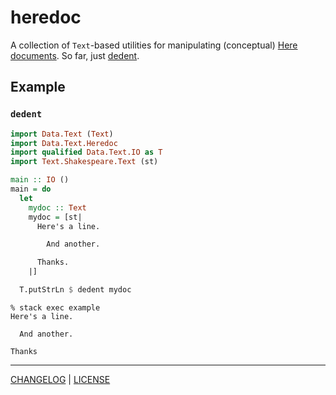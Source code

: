 # heredoc

A collection of `Text`-based utilities for manipulating (conceptual) [Here
documents][heredocs]. So far, just [dedent](#todo).

[heredocs]: https://en.wikipedia.org/wiki/Here_document

## Example

### `dedent`

```hs
import Data.Text (Text)
import Data.Text.Heredoc
import qualified Data.Text.IO as T
import Text.Shakespeare.Text (st)

main :: IO ()
main = do
  let
    mydoc :: Text
    mydoc = [st|
      Here's a line.

        And another.

      Thanks.
    |]

  T.putStrLn $ dedent mydoc
```

```console
% stack exec example
Here's a line.

  And another.

Thanks
```

---

[CHANGELOG](./CHANGELOG.md) | [LICENSE](./LICENSE)
